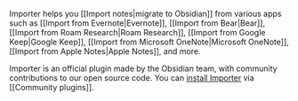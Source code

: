 Importer helps you [[Import notes|migrate to Obsidian]] from various apps such as [[Import from Evernote|Evernote]], [[Import from Bear|Bear]], [[Import from Roam Research|Roam Research]], [[Import from Google Keep|Google Keep]], [[Import from Microsoft OneNote|Microsoft OneNote]], [[Import from Apple Notes|Apple Notes]], and more.

Importer is an official plugin made by the Obsidian team, with community contributions to our open source code. You can [install Importer](obsidian://show-plugin?id=obsidian-importer) via [[Community plugins]].